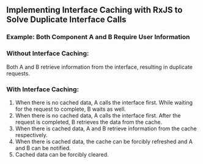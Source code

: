 ## Implementing Interface Caching with RxJS to Solve Duplicate Interface Calls
### Example: Both Component A and B Require User Information
### Without Interface Caching:
Both A and B retrieve information from the interface, resulting in duplicate requests.

### With Interface Caching:
1. When there is no cached data, A calls the interface first. While waiting for the request to complete, B waits as well.
2. When there is no cached data, A calls the interface first. After the request is completed, B retrieves the data from the cache.
3. When there is cached data, A and B retrieve information from the cache respectively.
4. When there is cached data, the cache can be forcibly refreshed and A and B can be notified.
5. Cached data can be forcibly cleared. 